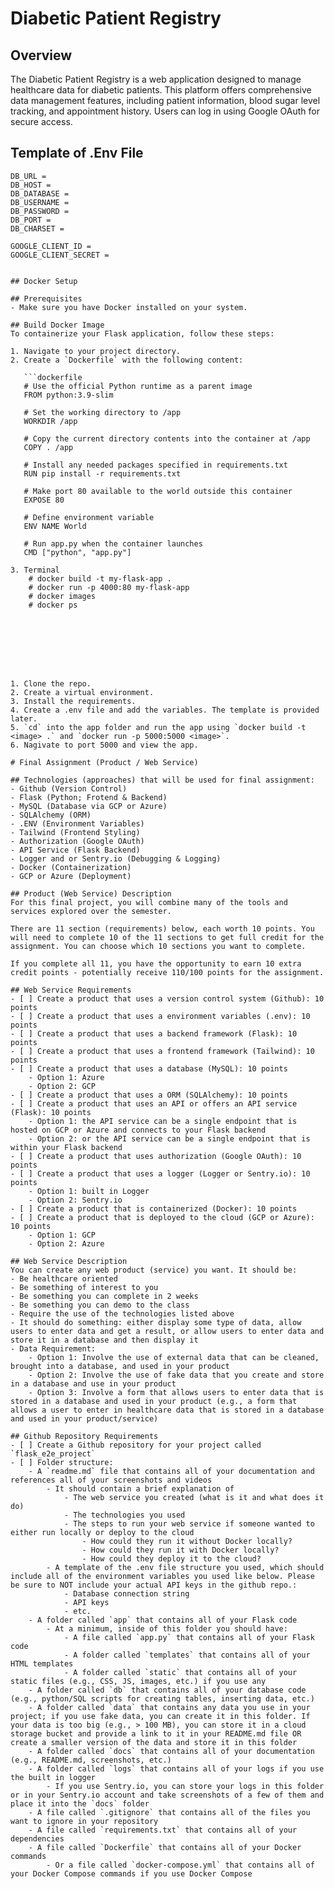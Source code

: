 # Diabetic Patient Registry

## Overview
The Diabetic Patient Registry is a web application designed to manage healthcare data for diabetic patients. This platform offers comprehensive data management features, including patient information, blood sugar level tracking, and appointment history. Users can log in using Google OAuth for secure access.

## Template of .Env File

```
DB_URL = 
DB_HOST =
DB_DATABASE =
DB_USERNAME = 
DB_PASSWORD = 
DB_PORT = 
DB_CHARSET = 

GOOGLE_CLIENT_ID = 
GOOGLE_CLIENT_SECRET = 


## Docker Setup

## Prerequisites
- Make sure you have Docker installed on your system.

## Build Docker Image
To containerize your Flask application, follow these steps:

1. Navigate to your project directory.
2. Create a `Dockerfile` with the following content:

   ```dockerfile
   # Use the official Python runtime as a parent image
   FROM python:3.9-slim

   # Set the working directory to /app
   WORKDIR /app

   # Copy the current directory contents into the container at /app
   COPY . /app

   # Install any needed packages specified in requirements.txt
   RUN pip install -r requirements.txt

   # Make port 80 available to the world outside this container
   EXPOSE 80

   # Define environment variable
   ENV NAME World

   # Run app.py when the container launches
   CMD ["python", "app.py"]

3. Terminal
    # docker build -t my-flask-app .
    # docker run -p 4000:80 my-flask-app
    # docker images
    # docker ps 
    







1. Clone the repo.
2. Create a virtual environment.
3. Install the requirements.
4. Create a .env file and add the variables. The template is provided later.
5. `cd` into the app folder and run the app using `docker build -t <image> .` and `docker run -p 5000:5000 <image>`.
6. Nagivate to port 5000 and view the app.

# Final Assignment (Product / Web Service)

## Technologies (approaches) that will be used for final assignment:  
- Github (Version Control)
- Flask (Python; Frotend & Backend)
- MySQL (Database via GCP or Azure)
- SQLAlchemy (ORM)
- .ENV (Environment Variables)
- Tailwind (Frontend Styling)
- Authorization (Google OAuth)
- API Service (Flask Backend)
- Logger and or Sentry.io (Debugging & Logging)
- Docker (Containerization)
- GCP or Azure (Deployment) 

## Product (Web Service) Description
For this final project, you will combine many of the tools and services explored over the semester. 

There are 11 section (requirements) below, each worth 10 points. You will need to complete 10 of the 11 sections to get full credit for the assignment. You can choose which 10 sections you want to complete. 

If you complete all 11, you have the opportunity to earn 10 extra credit points - potentially receive 110/100 points for the assignment.

## Web Service Requirements
- [ ] Create a product that uses a version control system (Github): 10 points
- [ ] Create a product that uses a environment variables (.env): 10 points
- [ ] Create a product that uses a backend framework (Flask): 10 points
- [ ] Create a product that uses a frontend framework (Tailwind): 10 points
- [ ] Create a product that uses a database (MySQL): 10 points
    - Option 1: Azure 
    - Option 2: GCP
- [ ] Create a product that uses a ORM (SQLAlchemy): 10 points
- [ ] Create a product that uses an API or offers an API service (Flask): 10 points
    - Option 1: the API service can be a single endpoint that is hosted on GCP or Azure and connects to your Flask backend
    - Option 2: or the API service can be a single endpoint that is within your Flask backend
- [ ] Create a product that uses authorization (Google OAuth): 10 points
- [ ] Create a product that uses a logger (Logger or Sentry.io): 10 points
    - Option 1: built in Logger
    - Option 2: Sentry.io
- [ ] Create a product that is containerized (Docker): 10 points
- [ ] Create a product that is deployed to the cloud (GCP or Azure): 10 points
    - Option 1: GCP
    - Option 2: Azure

## Web Service Description
You can create any web product (service) you want. It should be:
- Be healthcare oriented 
- Be something of interest to you
- Be something you can complete in 2 weeks
- Be something you can demo to the class
- Require the use of the technologies listed above
- It should do something: either display some type of data, allow users to enter data and get a result, or allow users to enter data and store it in a database and then display it
- Data Requirement: 
    - Option 1: Involve the use of external data that can be cleaned, brought into a database, and used in your product
    - Option 2: Involve the use of fake data that you create and store in a database and use in your product
    - Option 3: Involve a form that allows users to enter data that is stored in a database and used in your product (e.g., a form that allows a user to enter in healthcare data that is stored in a database and used in your product/service) 

## Github Repository Requirements
- [ ] Create a Github repository for your project called `flask_e2e_project`
- [ ] Folder structure: 
    - A `readme.md` file that contains all of your documentation and references all of your screenshots and videos
        - It should contain a brief explanation of 
            - The web service you created (what is it and what does it do)
            - The technologies you used
            - The steps to run your web service if someone wanted to either run locally or deploy to the cloud
                - How could they run it without Docker locally? 
                - How could they run it with Docker locally?
                - How could they deploy it to the cloud?
        - A template of the .env file structure you used, which should include all of the environment variables you used like below. Please be sure to NOT include your actual API keys in the github repo.:
            - Database connection string
            - API keys
            - etc.
    - A folder called `app` that contains all of your Flask code
        - At a minimum, inside of this folder you should have:
            - A file called `app.py` that contains all of your Flask code
            - A folder called `templates` that contains all of your HTML templates
            - A folder called `static` that contains all of your static files (e.g., CSS, JS, images, etc.) if you use any
    - A folder called `db` that contains all of your database code (e.g., python/SQL scripts for creating tables, inserting data, etc.)
    - A folder called `data` that contains any data you use in your project; if you use fake data, you can create it in this folder. If your data is too big (e.g., > 100 MB), you can store it in a cloud storage bucket and provide a link to it in your README.md file OR create a smaller version of the data and store it in this folder
    - A folder called `docs` that contains all of your documentation (e.g., README.md, screenshots, etc.)
    - A folder called `logs` that contains all of your logs if you use the built in logger
        - If you use Sentry.io, you can store your logs in this folder or in your Sentry.io account and take screenshots of a few of them and place it into the `docs` folder
    - A file called `.gitignore` that contains all of the files you want to ignore in your repository
    - A file called `requirements.txt` that contains all of your dependencies
    - A file called `Dockerfile` that contains all of your Docker commands
        - Or a file called `docker-compose.yml` that contains all of your Docker Compose commands if you use Docker Compose
        
